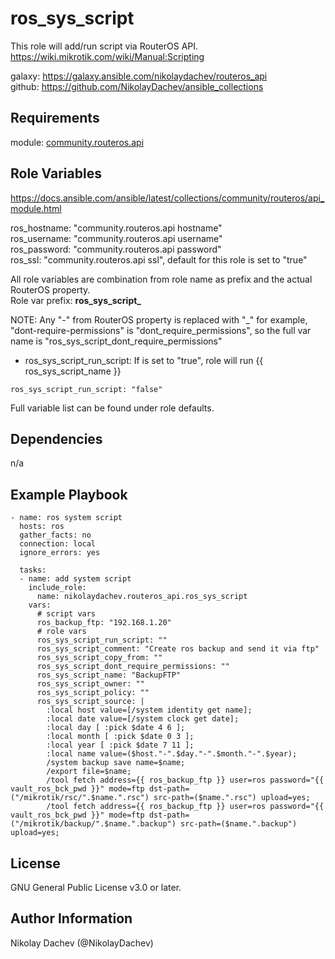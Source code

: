 ros_sys_script
=========
This role will add/run script via RouterOS API.  
https://wiki.mikrotik.com/wiki/Manual:Scripting  

galaxy: https://galaxy.ansible.com/nikolaydachev/routeros_api  
github: https://github.com/NikolayDachev/ansible_collections  

Requirements
------------

module: [community.routeros.api](https://galaxy.ansible.com/community/routeros)  

Role Variables
--------------

https://docs.ansible.com/ansible/latest/collections/community/routeros/api_module.html  

ros_hostname: "community.routeros.api hostname"  
ros_username: "community.routeros.api username"  
ros_password: "community.routeros.api password"  
ros_ssl: "community.routeros.api ssl", default for this role is set to "true"  

All role variables are combination from role name as prefix and the actual RouterOS property.  
Role var prefix: **ros_sys_script_**  

NOTE: Any "-" from RouterOS property is replaced with "_" for example, "dont-require-permissions" is "dont_require_permissions", so the full var name is "ros_sys_script_dont_require_permissions"  

- ros_sys_script_run_script: If is set to "true", role will run {{ ros_sys_script_name }}
```
ros_sys_script_run_script: "false"
```

Full variable list can be found under role defaults.  

Dependencies
------------

n/a

Example Playbook
----------------
```
- name: ros system script 
  hosts: ros
  gather_facts: no
  connection: local
  ignore_errors: yes
  
  tasks:
  - name: add system script
    include_role: 
      name: nikolaydachev.routeros_api.ros_sys_script
    vars:
      # script vars
      ros_backup_ftp: "192.168.1.20"
      # role vars
      ros_sys_script_run_script: ""
      ros_sys_script_comment: "Create ros backup and send it via ftp"
      ros_sys_script_copy_from: ""
      ros_sys_script_dont_require_permissions: ""
      ros_sys_script_name: "BackupFTP"
      ros_sys_script_owner: ""
      ros_sys_script_policy: ""
      ros_sys_script_source: |
        :local host value=[/system identity get name];
        :local date value=[/system clock get date];
        :local day [ :pick $date 4 6 ];
        :local month [ :pick $date 0 3 ];
        :local year [ :pick $date 7 11 ];
        :local name value=($host."-".$day."-".$month."-".$year);
        /system backup save name=$name;
        /export file=$name;
        /tool fetch address={{ ros_backup_ftp }} user=ros password="{{ vault_ros_bck_pwd }}" mode=ftp dst-path=("/mikrotik/rsc/".$name.".rsc") src-path=($name.".rsc") upload=yes;
        /tool fetch address={{ ros_backup_ftp }} user=ros password="{{ vault_ros_bck_pwd }}" mode=ftp dst-path=("/mikrotik/backup/".$name.".backup") src-path=($name.".backup") upload=yes;

```
License
-------

GNU General Public License v3.0 or later.

Author Information
------------------

Nikolay Dachev (@NikolayDachev)